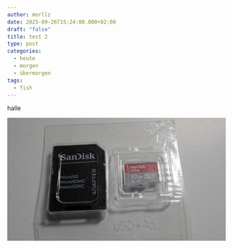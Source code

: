 ```yaml
---
author: morllz
date: 2025-09-26T15:24:00.000+02:00
draft: "false"
title: test 2
type: post
categories:
  - heute
  - morgen
  - übermorgen
tags:
  - fish
---
```

halle

![](/wp-content/uploads/{{year}}/{{month}}/win_20250906_18_51_13_pro.jpg)
